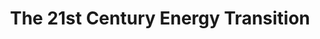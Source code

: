 ---
title: The 21st Century Energy Transition
location: 
startTime: 2019-05-10T08:40:00.000-05:00
endTime: 2019-05-10T08:50:00.000-05:00
description: From wood to coal to oil and gas, the sources of energy on which civilization depends have always changed as technology advances. Now renewables are overtaking fossil fuels, with wind and solar energy becoming cheaper and more competitive every year. Growth in renewable energy will further accelerate as electric vehicles become less expensive than traditional automobiles. Understanding the implications of the energy transition will prepare us for the many changes ahead.
---